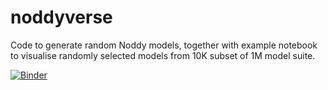 # noddyverse

Code to generate random Noddy models, together with example notebook to visualise randomly selected models from 10K subset of 1M model suite.

[![Binder](https://mybinder.org/badge_logo.svg)](https://mybinder.org/v2/gh/Loop3D/noddyverse/HEAD?filepath=noddyverse%20remote%20files.ipynb)


